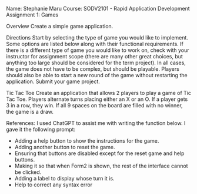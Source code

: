 Name: Stephanie Maru
Course: SODV2101 - Rapid Application Development
Assignment 1: Games

Overview
Create a simple game application.

Directions
Start by selecting the type of game you would like to implement. Some options are listed below along with their functional requirements. If there is a different type of game you would like to work on, check with your instructor for assignment scope (there are many other great choices, but anything too large should be considered for the term project).
In all cases, the game does not have to be complex, but should be playable. Players should also be able to start a new round of the game without restarting the application. Submit your game project.

Tic Tac Toe
Create an application that allows 2 players to play a game of Tic Tac Toe. Players alternate turns placing either an X or an O. If a player gets 3 in a row, they win. If all 9 spaces on the board are filled with no winner, the game is a draw.

References:
I used ChatGPT to assist me with writing the function below. I gave it the following
prompt:
* Adding a help button to show the instructions for the game.
* Adding another button to reset the game.
* Ensuring that buttons are disabled except for the reset game and help buttons.
* Making it so that when Form2 is shown, the rest of the interface cannot be clicked.
* Adding a label to display whose turn it is.
* Help to correct any syntax error
